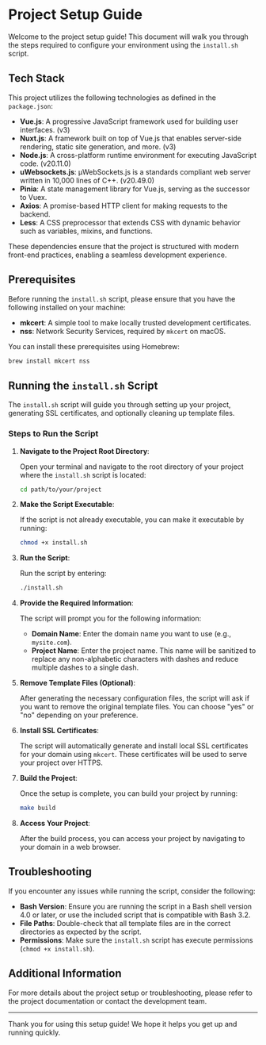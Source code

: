 # Project Setup Guide

Welcome to the project setup guide! This document will walk you through the steps required to configure your environment using the `install.sh` script. 

## Tech Stack

This project utilizes the following technologies as defined in the `package.json`:

- **Vue.js**: A progressive JavaScript framework used for building user interfaces. (v3)
- **Nuxt.js**: A framework built on top of Vue.js that enables server-side rendering, static site generation, and more. (v3)
- **Node.js**: A cross-platform runtime environment for executing JavaScript code. (v20.11.0)
- **uWebsockets.js**: µWebSockets.js is a standards compliant web server written in 10,000 lines of C++. (v20.49.0)
- **Pinia**: A state management library for Vue.js, serving as the successor to Vuex.
- **Axios**: A promise-based HTTP client for making requests to the backend.
- **Less**: A CSS preprocessor that extends CSS with dynamic behavior such as variables, mixins, and functions.

These dependencies ensure that the project is structured with modern front-end practices, enabling a seamless development experience.

## Prerequisites

Before running the `install.sh` script, please ensure that you have the following installed on your machine:

- **mkcert**: A simple tool to make locally trusted development certificates.
- **nss**: Network Security Services, required by `mkcert` on macOS.

You can install these prerequisites using Homebrew:

```bash
brew install mkcert nss
```

## Running the `install.sh` Script

The `install.sh` script will guide you through setting up your project, generating SSL certificates, and optionally cleaning up template files.

### Steps to Run the Script

1. **Navigate to the Project Root Directory**:

   Open your terminal and navigate to the root directory of your project where the `install.sh` script is located:

   ```bash
   cd path/to/your/project
   ```

2. **Make the Script Executable**:

   If the script is not already executable, you can make it executable by running:

   ```bash
   chmod +x install.sh
   ```

3. **Run the Script**:

   Run the script by entering:

   ```bash
   ./install.sh
   ```

4. **Provide the Required Information**:

   The script will prompt you for the following information:
   
   - **Domain Name**: Enter the domain name you want to use (e.g., `mysite.com`).
   - **Project Name**: Enter the project name. This name will be sanitized to replace any non-alphabetic characters with dashes and reduce multiple dashes to a single dash.

5. **Remove Template Files (Optional)**:

   After generating the necessary configuration files, the script will ask if you want to remove the original template files. You can choose "yes" or "no" depending on your preference.

6. **Install SSL Certificates**:

   The script will automatically generate and install local SSL certificates for your domain using `mkcert`. These certificates will be used to serve your project over HTTPS.

7. **Build the Project**:

   Once the setup is complete, you can build your project by running:

   ```bash
   make build
   ```

8. **Access Your Project**:

   After the build process, you can access your project by navigating to your domain in a web browser.

## Troubleshooting

If you encounter any issues while running the script, consider the following:

- **Bash Version**: Ensure you are running the script in a Bash shell version 4.0 or later, or use the included script that is compatible with Bash 3.2.
- **File Paths**: Double-check that all template files are in the correct directories as expected by the script.
- **Permissions**: Make sure the `install.sh` script has execute permissions (`chmod +x install.sh`).

## Additional Information

For more details about the project setup or troubleshooting, please refer to the project documentation or contact the development team.

---

Thank you for using this setup guide! We hope it helps you get up and running quickly.

